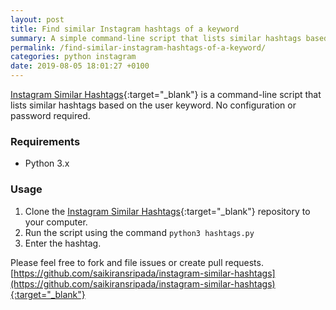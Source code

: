 ```yaml
---
layout: post
title: Find similar Instagram hashtags of a keyword
summary: A simple command-line script that lists similar hashtags based on a user keyword.
permalink: /find-similar-instagram-hashtags-of-a-keyword/
categories: python instagram
date: 2019-08-05 18:01:27 +0100
---
```


[Instagram Similar Hashtags](https://github.com/saikiransripada/instagram-similar-hashtags){:target="_blank"} is a command-line script that lists similar hashtags based on the user keyword. No configuration or password required.

### Requirements
- Python 3.x

### Usage
1. Clone the [Instagram Similar Hashtags](https://github.com/saikiransripada/instagram-similar-hashtags){:target="_blank"} repository to your computer.
2. Run the script using the command `python3 hashtags.py`
3. Enter the hashtag.

Please feel free to fork and file issues or create pull requests.
[https://github.com/saikiransripada/instagram-similar-hashtags](https://github.com/saikiransripada/instagram-similar-hashtags){:target="_blank"}
